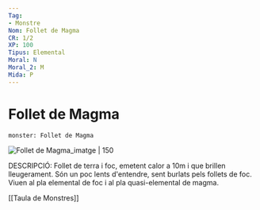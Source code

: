```yaml
---
Tag:
- Monstre
Nom: Follet de Magma
CR: 1/2
XP: 100
Tipus: Elemental
Moral: N
Moral_2: M
Mida: P
---
```

# Follet de Magma

```statblock
monster: Follet de Magma
```

![Follet de Magma_imatge | 150](https://www.dndbeyond.com/avatars/thumbnails/31079/74/1000/1000/638074037477949301.png)

DESCRIPCIÓ: 
Follet de terra i foc, emetent calor a 10m i que brillen lleugerament. Són un poc lents d'entendre, sent burlats pels follets de foc. Viuen al pla elemental de foc i al pla quasi-elemental de magma.

[[Taula de Monstres]]
